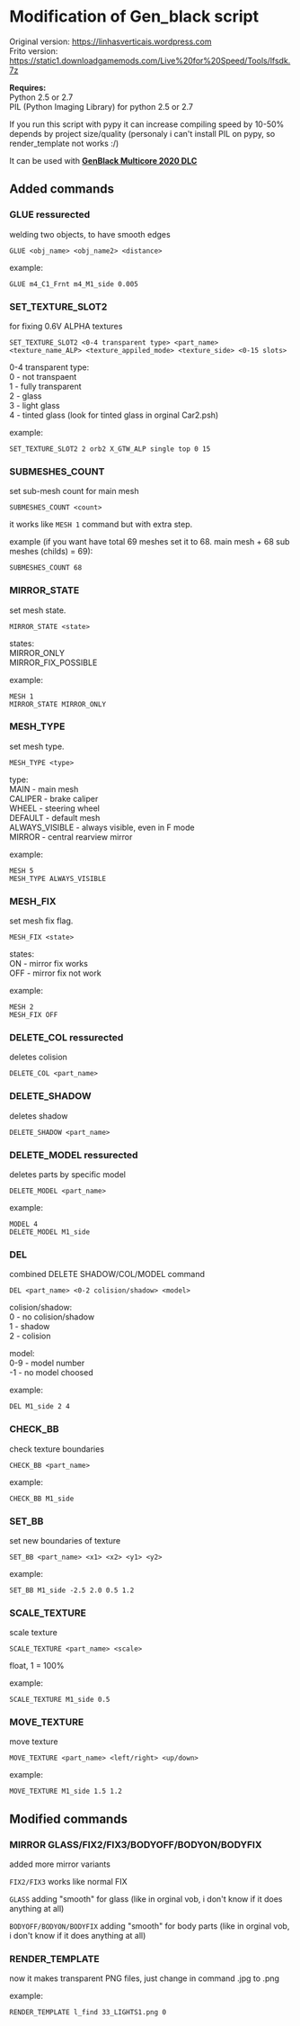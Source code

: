 # __Modification of Gen_black script__

Original version: https://linhasverticais.wordpress.com </br>
Frito version: https://static1.downloadgamemods.com/Live%20for%20Speed/Tools/lfsdk.7z

__Requires:__</br>
Python 2.5 or 2.7</br>
PIL (Python Imaging Library) for python 2.5 or 2.7

If you run this script with pypy it can increase compiling speed by 10-50% depends by project size/quality (personaly i can't install PIL on pypy, so render_template not works :/)

It can be used with __[GenBlack Multicore 2020 DLC](https://github.com/PodFolio/GenBlack-Multicore-2020-DLC)__

## Added commands

### GLUE ressurected
welding two objects, to have smooth edges

```
GLUE <obj_name> <obj_name2> <distance>
```

example:</br>
```
GLUE m4_C1_Frnt m4_M1_side 0.005
```

### SET_TEXTURE_SLOT2 
for fixing 0.6V ALPHA textures

```
SET_TEXTURE_SLOT2 <0-4 transparent type> <part_name> <texture_name_ALP> <texture_appiled_mode> <texture_side> <0-15 slots>
```
0-4 transparent type:</br>
0 - not transpaent</br>
1 - fully transparent</br>
2 - glass</br>
3 - light glass</br>
4 - tinted glass (look for tinted glass in orginal Car2.psh)</br>

example:</br>
```
SET_TEXTURE_SLOT2 2 orb2 X_GTW_ALP single top 0 15
```

### SUBMESHES_COUNT 
set sub-mesh count for main mesh

```
SUBMESHES_COUNT <count> 
```
it works like `MESH 1` command but with extra step.</br>

example (if you want have total 69 meshes set it to 68. main mesh + 68 sub meshes (childs) = 69):</br>
```
SUBMESHES_COUNT 68
```

### MIRROR_STATE 
set mesh state.</br>

```
MIRROR_STATE <state>
```
states:</br>
MIRROR_ONLY</br>
MIRROR_FIX_POSSIBLE</br>

example:</br>
```
MESH 1
MIRROR_STATE MIRROR_ONLY
```

### MESH_TYPE
set mesh type.</br>

```
MESH_TYPE <type>
```
type:</br>
MAIN - main mesh</br>
CALIPER - brake caliper</br>
WHEEL - steering wheel</br>
DEFAULT - default mesh</br>
ALWAYS_VISIBLE - always visible, even in F mode</br>
MIRROR - central rearview mirror</br>

example:</br>
```
MESH 5
MESH_TYPE ALWAYS_VISIBLE
```

### MESH_FIX 
set mesh fix flag.</br>

```
MESH_FIX <state>
```
states:</br>
ON -  mirror fix works</br>
OFF - mirror fix not work</br>

example:</br>
```
MESH 2
MESH_FIX OFF
```

### DELETE_COL ressurected
deletes colision</br>

```
DELETE_COL <part_name>
```

### DELETE_SHADOW
deletes shadow</br>

```
DELETE_SHADOW <part_name>
```

### DELETE_MODEL ressurected
deletes parts by specific model</br>

```
DELETE_MODEL <part_name>
```

example:</br>
````
MODEL 4
DELETE_MODEL M1_side
````

### DEL
combined DELETE SHADOW/COL/MODEL command</br>

```
DEL <part_name> <0-2 colision/shadow> <model>
```
colision/shadow: </br>
0 - no colision/shadow</br>
1 - shadow</br>
2 - colision</br>

model: </br>
0-9 - model number</br>
-1  - no model choosed</br>

example:</br>
```
DEL M1_side 2 4
```

### CHECK_BB
check texture boundaries</br>

```
CHECK_BB <part_name>
```

example:</br>
```
CHECK_BB M1_side
```

### SET_BB
set new boundaries of texture</br>

```
SET_BB <part_name> <x1> <x2> <y1> <y2>
```

example:</br>
```
SET_BB M1_side -2.5 2.0 0.5 1.2
```

### SCALE_TEXTURE
scale texture</br>

```
SCALE_TEXTURE <part_name> <scale>
```
float, 1 = 100%</br>

example:</br>
```
SCALE_TEXTURE M1_side 0.5
```

### MOVE_TEXTURE
move texture</br>

```
MOVE_TEXTURE <part_name> <left/right> <up/down>
```

example:</br>
```
MOVE_TEXTURE M1_side 1.5 1.2
```


## Modified commands

### MIRROR GLASS/FIX2/FIX3/BODYOFF/BODYON/BODYFIX
added more mirror variants</br>

`FIX2/FIX3` works like normal FIX </br>

`GLASS` adding "smooth" for glass (like in orginal vob, i don't know if it does anything at all)</br>

`BODYOFF/BODYON/BODYFIX` adding "smooth" for body parts (like in orginal vob, i don't know if it does anything at all)</br>

### RENDER_TEMPLATE
now it makes transparent PNG files, just change in command .jpg to .png

example:</br>
```
RENDER_TEMPLATE l_find 33_LIGHTS1.png 0
```
